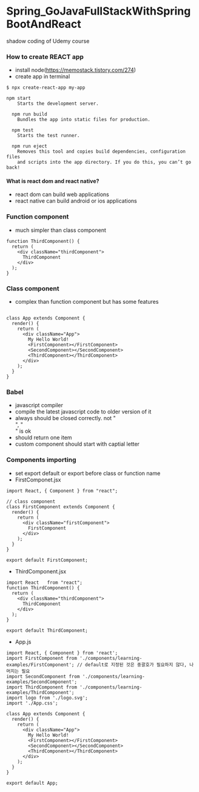 # Spring_GoJavaFullStackWithSpringBootAndReact
shadow coding of Udemy course


### How to create REACT app
 - install node(https://memostack.tistory.com/274)
 - create app in terminal
```
$ npx create-react-app my-app 
```
```
npm start
    Starts the development server.

  npm run build
    Bundles the app into static files for production.

  npm test
    Starts the test runner.

  npm run eject
    Removes this tool and copies build dependencies, configuration files
    and scripts into the app directory. If you do this, you can’t go back!

```

#### What is react dom and react native?
 - react dom can build web applications   
 - react native can build android or ios applications

### Function component
 - much simpler than class component

```
function ThirdComponent() {
  return (
    <div className="thirdComponent">
      ThirdComponent
    </div>
  );
}
```

### Class component
 - complex than function component but has some features
```

class App extends Component {
  render() {
    return (
      <div className="App">
        My Hello World!
        <FirstComponent></FirstComponent>
        <SecondComponent></SecondComponent>
        <ThirdComponent></ThirdComponent>
      </div>
    );
  }
}

```

### Babel
 - javascript compiler
 - compile the latest javascript code to older version of it
 - always should be closed correctly. not "<br>", "<br/>" is ok
 - should return one item
 - custom component should start with captial letter

### Components importing
 - set export default or export before class or function name
 - FirstComponet.jsx
```
import React, { Component } from "react";

// class component
class FirstComponent extends Component {
  render() {
    return (
      <div className="firstComponent">
        FirstComponent
      </div>
    );
  }
}

export default FirstComponent;

```
 - ThirdComponent.jsx

```
import React   from "react";
function ThirdComponent() {
  return (
    <div className="thirdComponent">
      ThirdComponent
    </div>
  );
}

export default ThirdComponent;
```
 - App.js

```
import React, { Component } from 'react';
import FirstComponent from './components/learning-examples/FirstComponent'; // default로 지정된 것은 중괄호가 필요하지 않다, 나머지는 필요 
import SecondComponent from './components/learning-examples/SecondComponent';
import ThirdComponent from './components/learning-examples/ThirdComponent';
import logo from './logo.svg';
import './App.css';

class App extends Component {
  render() {
    return (
      <div className="App">
        My Hello World!
        <FirstComponent></FirstComponent>
        <SecondComponent></SecondComponent>
        <ThirdComponent></ThirdComponent>
      </div>
    );
  }
}

export default App;

```



